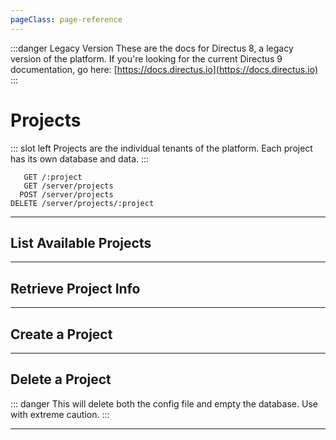 ```yaml
---
pageClass: page-reference
---
```


:::danger Legacy Version
These are the docs for Directus 8, a legacy version of the platform. If you're looking for the current Directus 9 documentation, go here: [https://docs.directus.io](https://docs.directus.io)
:::

# Projects

<two-up>

::: slot left
Projects are the individual tenants of the platform. Each project has its own database and data.
:::

<info-box title="Endpoints" slot="right">

```endpoints
   GET /:project
   GET /server/projects
  POST /server/projects
DELETE /server/projects/:project
```

</info-box>
</two-up>

---

## List Available Projects

<two-up>
<template slot="left">

Lists the available (public) projects in the API.

You can prevent projects from being returned in this endpoint by prefixing the config file of the project with `private.`, for example: `private.thumper.php` for the `thumper` project.

::: tip
This endpoint is always publicy accessible.
:::

#### Parameters

No URL parameters available.

#### Query

No query parameters available.

#### Returns

Array of project key strings.

</template>

<template slot="right">
<div class="sticky">
<info-box title="Endpoint">

```endpoints
   GET /server/projects
```

</info-box>
<info-box title="Response">

```json
{
  "data": [
    "thumper",
    "thumper-staging",
    "monospace",
    "ranger"
  ],
  "public": true
}
```

</info-box>
</div>
</template>
</two-up>

---

## Retrieve Project Info

<two-up>
<template slot="left">

Gets information like name, locale, accent color about the given project.

::: tip
This endpoint is always publicy accessible. Logged in users get more information.
:::

### Parameters

<def-list>

!!! include params/project.md !!!

</def-list>

### Attributes

<def-list>

#### api.version <def-type alert>authenticated</def-type> <def-type>string</def-type>
Current version of the API in use.

#### api.requires2FA <def-type>boolean</def-type>
If the API requires 2FA for all its users.

#### api.database <def-type alert>authenticated</def-type> <def-type>string</def-type>
What database type is being used. 

#### api.project_logo <def-type>file object</def-type>
Nested file information for the project's logo.

#### api.project_color <def-type>string (hex)</def-type>
Project's accent color.

#### api.project_foreground <def-type>file object</def-type>
Nested file information for the project's public page's foreground.

#### api.project_background <def-type>file object</def-type>
Nested file information for the project's public page's background.

#### api.project_public_note <def-type>string</def-type>
Nested file information for the project's public note.

#### api.default_locale <def-type>string</def-type>
Locale string of the default language for the application.

#### api.telemetry <def-type>boolean</def-type>
Whether or not the API is allowed to send anonymous tracking information.

#### api.project_name <def-type>string</def-type>
The name of the project.

#### server.max_upload_size <def-type alert>authenticated</def-type> <def-type>string</def-type>
Maximum upload size in bytes that the server can accept.

#### server.general.php_version <def-type alert>authenticated</def-type> <def-type>string</def-type>
Current version of PHP that's being used in the server.

#### server.general.php_api <def-type alert>authenticated</def-type> <def-type>string</def-type>
How PHP is being run.

</def-list>

### Query

No query parameters available.

### Returns

Object of project and server information.

---

#### Public Pages
The `project_color`, `project_logo`, `project_foreground`, `project_background`, and `project_public_note` are used to build out the public pages of the admin app, like the login page.

</template>

<template slot="right">
<div class="sticky">
<info-box title="Endpoint">

```endpoints
   GET /:project/
```

</info-box>

<info-box title="Response">

```json
{
  "data": {
    "api": {
      "version": "8.3.1",
      "requires2FA": false,
      "database": "mysql",
      "project_name": "Thumper",
      "project_logo": {
        "full_url": "https://demo.directus.io/uploads/thumper/originals/19acff06-4969-5c75-9cd5-dc3f27506de2.svg",
        "url": "/uploads/thumper/originals/19acff06-4969-5c75-9cd5-dc3f27506de2.svg"
      },
      "project_color": "#4CAF50",
      "project_foreground": {
        "full_url": "https://demo.directus.io/uploads/thumper/originals/f28c49b0-2b4f-571e-bf62-593107cbf2ec.svg",
        "url": "/uploads/thumper/originals/f28c49b0-2b4f-571e-bf62-593107cbf2ec.svg"
      },
      "project_background": {
        "full_url": "https://demo.directus.io/uploads/thumper/originals/03a06753-6794-4b9a-803b-3e1cd15e0742.jpg",
        "url": "/uploads/thumper/originals/03a06753-6794-4b9a-803b-3e1cd15e0742.jpg"
      },
      "telemetry": true,
      "default_locale": "en-US",
      "project_public_note": "**Welcome to the Directus Public Demo!**\n\nYou can sign in with `admin@example.com` and `password`. Occasionally users break things, but don’t worry… the whole server resets each hour."
    },
    "server": {
      "max_upload_size": 20971520,
      "general": {
        "php_version": "7.2.24-0ubuntu0.18.04.1",
        "php_api": "apache2handler"
      }
    }
  }
}
```

</info-box>
</div>
</template>
</two-up>

---

## Create a Project

<two-up>
<template slot="left">

Create a new project. You are required to have an empty database and credentials to access it.

### Parameters

No URL parameters available.

### Attributes

<def-list>

#### project <def-type alert>required</def-type> <def-type>string</def-type>
Key for the project. This is used in the API URLs.

#### project_name <def-type>optional</def-type> <def-type>string</def-type>
Human friendly name for the project. Will be shown in the Directus admin app.

#### private <def-type>optional</def-type> <def-type>boolean</def-type>
Instantiate this project as a private project.

#### force <def-type>optional</def-type> <def-type>boolean</def-type>
Force the installation. This will overwrite whatever's there before. This will not alter any user created tables.

#### existing <def-type>optional</def-type> <def-type>boolean</def-type>
Overwrites existing Directus system collections. This will not alter any user created tables.

#### super_admin_token <def-type alert>required</def-type> <def-type>string</def-type>
The first time you create a project, the provided token will be saved and required for subsequent project installs. It can also be found and configured in `/config/__api.json` on your server.

#### db_host <def-type>optional</def-type> <def-type>string</def-type>
Host of the database. Defaults to `localhost`.

#### db_port <def-type>optional</def-type> <def-type>integer</def-type>
Port of the database. Defaults to `3306`.

#### db_name <def-type alert>required</def-type> <def-type>string</def-type>
Name of the database you're connecting to.

#### db_user <def-type alert>required</def-type> <def-type>string</def-type>
Database user that has permission to modify your database.

#### db_password <def-type>optional</def-type> <def-type>string</def-type>
Password for the database user.

#### user_email <def-type alert>required</def-type> <def-type>string</def-type>
Email address of the first admin user of the platform. New users can be added later using [the `/users` endpoint](/api/users).

#### user_password <def-type alert>required</def-type> <def-type>string</def-type>
Password for the first admin user of the platform.

#### user_token <def-type>optional</def-type> <def-type>string</def-type>
A static token for the user that can be used as access token for the API.

</def-list>

::: tip Other Configuration Objects
`cache`, `storage`, `auth`, `cors`, and `mail` configuration settings can be provided in this endpoint as well. See [the `_example.php` config file](https://github.com/directus/api/blob/84e1713296deaff288e0db0f54a119cf245aebcd/config/_example.php#L26-L150) for more information.
:::

### Query

No query parameters available.

### Returns

Empty payload with status 200 OK

</template>

<template slot="right">
<div class="sticky">
<info-box title="Endpoint">

```endpoints
  POST /server/projects
```

</info-box>

<info-box title="Request">

```json
{
  "project": "thumper",
  "super_admin_token": "very_secret_token",
  "db_name": "db",
  "db_user": "root",
  "db_password": "root",
  "user_email": "admin@example.com",
  "user_password": "password",
}
```

</info-box>
</div>
</template>
</two-up>

---

## Delete a Project

::: danger 
This will delete both the config file and empty the database. Use with extreme caution.
:::

<two-up>
<template slot="left">

Delete an existing project

### Parameters

<def-list>

!!! include params/project.md !!!

</def-list>

### Query

<def-list>

#### super_admin_token <def-type alert>required</def-type> <def-type>string</def-type>
The first time you create a project, the provided token will be saved and required for subsequent project installs. It can also be found and configured in `/config/__api.json` on your server.

</def-list>

### Returns

Returns an empty body with HTTP status 204

</template>

<template slot="right">
<div class="sticky">
<info-box title="Endpoint">

```endpoints
DELETE /server/projects/:project
```

</info-box>
</div>
</template>
</two-up>

---
